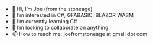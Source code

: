 - 👋 Hi, I’m Joe (from the stoneage)
- 👀 I’m interested in C#, GFABASIC, BLAZOR WASM
- 🌱 I’m currently learning C#
- 💞️ I’m looking to collaborate on anything
- 📫 How to reach me: joefromstoneage at gmail dot com

<!---
Joe-Stoneage/Joe-Stoneage is a ✨ special ✨ repository because its `README.md` (this file) appears on your GitHub profile.
You can click the Preview link to take a look at your changes.
--->
